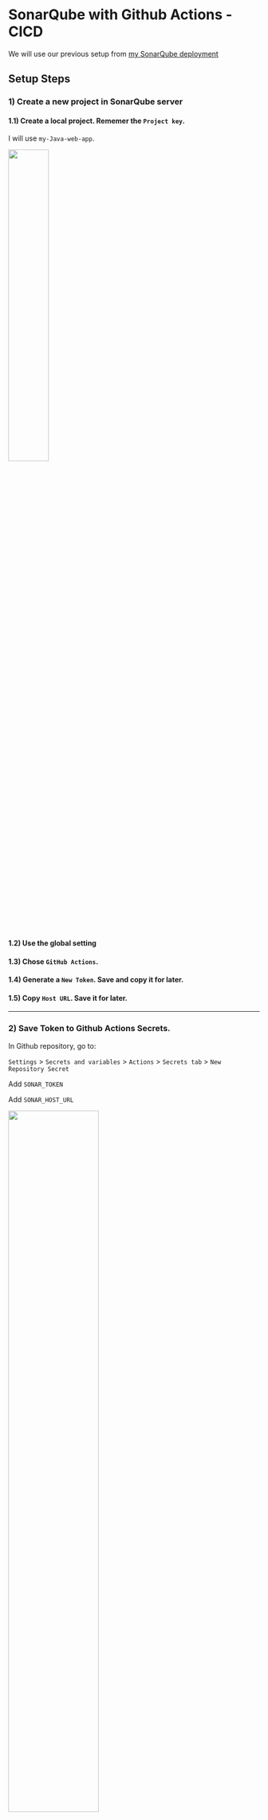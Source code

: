 # SonarQube with Github Actions - CICD
We will use our previous setup from [my SonarQube deployment](https://github.com/famasboy888/SonarQube_docker)

## Setup Steps

### 1) Create a new project in SonarQube server

#### 1.1) Create a local project. Rememer the `Project key`.

I will use `my-Java-web-app`.

<p align="left">
  <img width="40%" height="40%" src="https://github.com/famasboy888/SonarQube_Github_CICD/assets/23441168/e5fd05e8-e48f-448b-bae1-1f7f1443fc63">
</p>

#### 1.2) Use the global setting

#### 1.3) Chose `GitHub Actions`.

#### 1.4) Generate a `New Token`. Save and copy it for later.

#### 1.5) Copy `Host URL`. Save it for later.

---

### 2) Save Token to Github Actions Secrets.

In Github repository, go to:

`Settings` > `Secrets and variables` > `Actions` > `Secrets tab` > `New Repository Secret`

Add `SONAR_TOKEN`

Add `SONAR_HOST_URL`

<p align="left">
  <img width="60%" height="60%" src="https://github.com/famasboy888/SonarQube_Github_CICD/assets/23441168/2fb30256-6c1a-4125-b47d-4ed411a75c57">
</p>

### 3) Add `.github\workflows\sonar_scan.yaml` file to Github repository root directory

Then follow this [sonar_scan.yaml](https://github.com/famasboy888/SonarQube_Github_CICD/blob/main/.github/workflows/sonar_scan.yaml)
